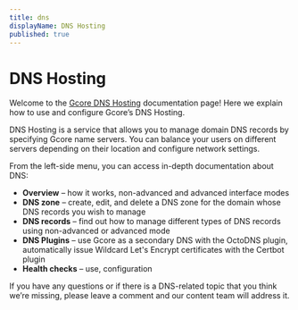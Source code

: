 ```yaml
---
title: dns
displayName: DNS Hosting
published: true
---
```

# DNS Hosting

Welcome to the <a href="https://gcore.com/dns" target="_blank">Gcore DNS Hosting</a> documentation page! Here we explain how to use and configure Gcore’s DNS Hosting.

DNS Hosting is a service that allows you to manage domain DNS records by specifying Gcore name servers. You can balance your users on different servers depending on their location and configure network settings.

From the left-side menu, you can access in-depth documentation about DNS:

- **Overview** – how it works, non-advanced and advanced interface modes
- **DNS zone** – create, edit, and delete a DNS zone for the domain whose DNS records you wish to manage
- **DNS records** – find out how to manage different types of DNS records using non-advanced or advanced mode
- **DNS Plugins** – use Gcore as a secondary DNS with the OctoDNS plugin, automatically issue Wildcard Let's Encrypt certificates with the Certbot plugin
- **Health checks** – use, configuration

If you have any questions or if there is a DNS-related topic that you think we’re missing, please leave a comment and our content team will address it.
